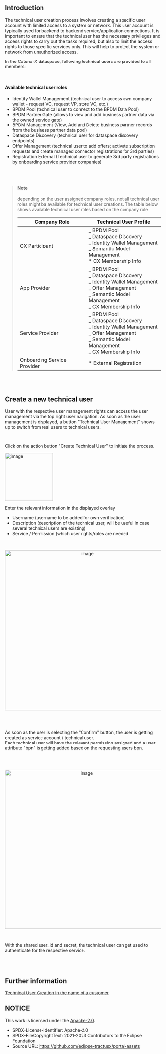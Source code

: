 ## Introduction

The technical user creation process involves creating a specific user account with limited access to a system or network. This user account is typically used for backend to backend service/application connections.
It is important to ensure that the technical user has the necessary privileges and access rights to carry out the tasks required; but also to limit the access rights to those specific services only. This will help to protect the system or network from unauthorized access.

In the Catena-X dataspace, following technical users are provided to all members:

<br>

#### Available technical user roles

- Identity Wallet Management (technical user to access own company wallet - request VC, request VP, store VC, etc.)
- BPDM Pool (technical user to connect to the BPDM Data Pool)
- BPDM Partner Gate (allows to view and add business partner data via the owned service gate)
- BPDM Management (View, Add and Delete business partner records from the business partner data pool)
- Dataspace Discovery (technical user for dataspace discovery endpoints)
- Offer Management (technical user to add offers; activate subscription requests and create managed connector registrations for 3rd parties)
- Registration External (Technical user to generate 3rd party registrations by onboarding service provider companies)

<br>
<br>

> #### Note
>
> depending on the user assigned company roles, not all technical user roles might ba available for technical user creations.
> The table below shows available technical user roles based on the company role
>
> | Company Role                | Technical User Profile                                                                                                                            |
> | --------------------------- | ------------------------------------------------------------------------------------------------------------------------------------------------- |
> | CX Participant              | _ BPDM Pool<br>_ Dataspace Discovery<br>_ Identity Wallet Management<br>_ Semantic Model Management<br>\* CX Membership Info                      |
> | App Provider                | _ BPDM Pool<br>_ Dataspace Discovery<br>_ Identity Wallet Management<br>_ Offer Management<br>_ Semantic Model Management<br>_ CX Membership Info |
> | Service Provider            | _ BPDM Pool<br>_ Dataspace Discovery<br>_ Identity Wallet Management<br>_ Offer Management<br>_ Semantic Model Management<br>_ CX Membership Info |
> | Onboarding Service Provider | \* External Registration                                                                                                                          |

<br>
<br>

## Create a new technical user

User with the respective user management rights can access the user management via the top right user navigation.
As soon as the user management is displayed, a button "Technical User Management" shows up to switch from real users to technical users.

<br>

Click on the action button "Create Technical User" to initiate the process.

<img width="155" alt="image" src="https://user-images.githubusercontent.com/94133633/220205598-84016964-6d1e-480c-a3bf-f4a580bbf5d2.png">

Enter the relevant information in the displayed overlay
<br>

- Username (username to be added for own verification)
- Description (description of the technical user, will be useful in case several technical users are existing)
- Service / Permission (which user rights/roles are needed

<br>
<p align="center">
<img width="517" alt="image" src="https://user-images.githubusercontent.com/94133633/220205703-32d4a671-d5de-4d90-baf4-089b512ce81d.png">
</p>
<br>
<br>

As soon as the user is selecting the "Confirm" button, the user is getting created as service account / technical user.  
Each technical user will have the relevant permission assigned and a user attribute "bpn" is getting added based on the requesting users bpn.

<br>
<br>
<p align="center">
<img width="512" alt="image" src="https://user-images.githubusercontent.com/94133633/220205960-5145226b-f5c1-4684-9f14-5873e63b81fc.png">
</p>
<br>

With the shared user_id and secret, the technical user can get used to authenticate for the respective service.

<br>
<br>

## Further information

[Technical User Creation in the name of a customer](/docs/user/03.%20User%20Management/03.%20Technical%20User/04.%20FAQ.md#as-a-service-or-app-provider-am-i-able-to-create-a-technical-user-in-the-name-of-my-appservice-customer)

## NOTICE

This work is licensed under the [Apache-2.0](https://www.apache.org/licenses/LICENSE-2.0).

- SPDX-License-Identifier: Apache-2.0
- SPDX-FileCopyrightText: 2021-2023 Contributors to the Eclipse Foundation
- Source URL: https://github.com/eclipse-tractusx/portal-assets
